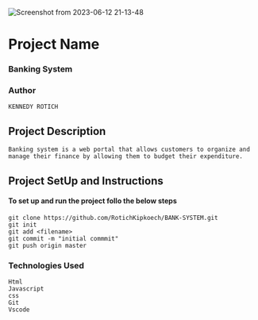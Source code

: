 ![Screenshot from 2023-06-12 21-13-48](https://github.com/RotichKipkoech/My-Personal-Website/assets/132645931/92289278-9291-4286-b63b-ea12132b0abf)


# Project Name

### Banking System
### Author 
``` 
KENNEDY ROTICH

```
## Project Description
```
Banking system is a web portal that allows customers to organize and manage their finance by allowing them to budget their expenditure.
```

## Project SetUp and Instructions
#### To set up and run the project follo the below steps

```
git clone https://github.com/RotichKipkoech/BANK-SYSTEM.git
git init
git add <filename>
git commit -m "initial commmit"
git push origin master

```
### Technologies Used
```
Html
Javascript
css
Git 
Vscode
